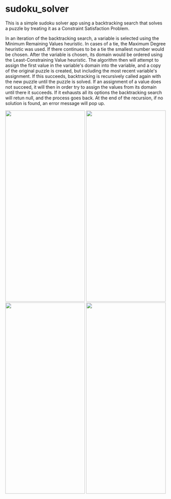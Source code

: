 # sudoku_solver

This is a simple sudoku solver app using a backtracking search that solves a puzzle by treating it as a Constraint Satisfaction Problem.

In an iteration of the backtracking search, a variable is selected using the Minimum Remaining Values heuristic. In cases of a tie, the Maximum Degree heuristic was used. If there continues to be a tie the smallest number would be chosen. After the variable is chosen, its domain would be ordered using the Least-Constraining Value heuristic. The algorithm then will attempt to assign the first value in the variable's domain into the variable, and a copy of the original puzzle is created, but including the most recent variable's assignment. If this succeeds, backtracking is recursively called again with the new puzzle until the puzzle is solved. If an assignment of a value does not succeed, it will then in order try to assign the values from its domain until there it succeeds. If it exhausts all its options the backtracking search will retun null, and the process goes back. At the end of the recursion, if no solution is found, an error message will pop up.

<img src="https://github.com/rbstrauss98/sudoku_solver/assets/86329701/af12fd16-be8a-4dac-9c0f-2d42a619a913" width=250 height=600>

<img src="https://github.com/rbstrauss98/sudoku_solver/assets/86329701/35dd330b-d87e-4e29-89ee-4b984c8a8bfb" width=250 height=600>

<img src="https://github.com/rbstrauss98/sudoku_solver/assets/86329701/1fb58f58-0387-40d6-9dc3-2d0dcc22a63a" width=250 height=600>

<img src="https://github.com/rbstrauss98/sudoku_solver/assets/86329701/8cbaa734-e802-403d-b77c-94c65b43b4bf" width=250 height=600>

